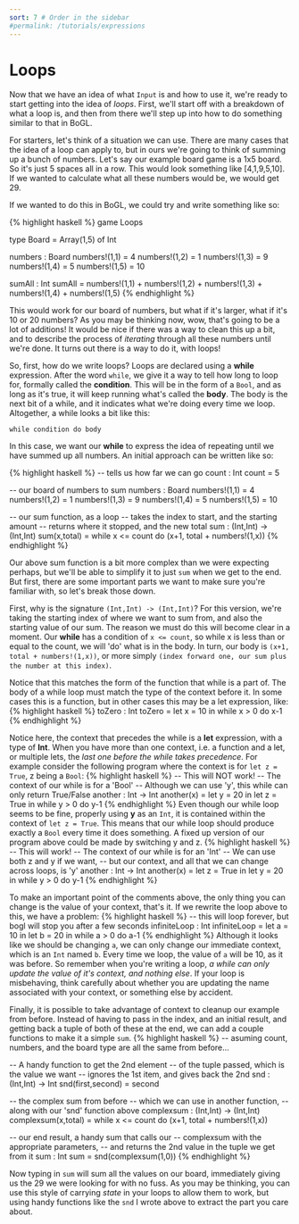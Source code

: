 ```yaml
---
sort: 7 # Order in the sidebar
#permalink: /tutorials/expressions
---
```


# Loops

Now that we have an idea of what `Input` is and how to use it, we're ready to start getting into the idea of *loops*. First, we'll start off with a breakdown of what a loop is, and then from there we'll step up into how to do something similar to that in BoGL.

For starters, let's think of a situation we can use. There are many cases that the idea of a loop can apply to, but in ours we're going to think of summing up a bunch of numbers. Let's say our example board game is a 1x5 board. So it's just 5 spaces all in a row. This would look something like [4,1,9,5,10]. If we wanted to calculate what all these numbers would be, we would get 29.

If we wanted to do this in BoGL, we could try and write something like so:

{% highlight haskell %}
game Loops

type Board = Array(1,5) of Int

numbers : Board
numbers!(1,1) = 4
numbers!(1,2) = 1
numbers!(1,3) = 9
numbers!(1,4) = 5
numbers!(1,5) = 10

sumAll : Int
sumAll = numbers!(1,1) + numbers!(1,2) + numbers!(1,3) + numbers!(1,4) + numbers!(1,5)
{% endhighlight %}

This would work for our board of numbers, but what if it's larger, what if it's 10 or 20 numbers? As you may be thinking now, wow, that's going to be a lot of additions! It would be nice if there was a way to clean this up a bit, and to describe the process of *iterating* through all these numbers until we're done. It turns out there is a way to do it, with loops!

So, first, how do we write loops? Loops are declared using a **while** expression. After the word `while`, we give it a way to tell how long to loop for, formally called the **condition**. This will be in the form of a `Bool`, and as long as it's true, it will keep running what's called the **body**. The body is the next bit of a while, and it indicates what we're doing every time we loop. Altogether, a while looks a bit like this:

```
while condition do body
```

In this case, we want our **while** to express the idea of repeating until we have summed up all numbers. An initial approach can be written like so:

{% highlight haskell %}
-- tells us how far we can go
count : Int
count = 5

-- our board of numbers to sum
numbers : Board
numbers!(1,1) = 4
numbers!(1,2) = 1
numbers!(1,3) = 9
numbers!(1,4) = 5
numbers!(1,5) = 10

-- our sum function, as a loop
-- takes the index to start, and the starting amount
-- returns where it stopped, and the new total
sum : (Int,Int) -> (Int,Int)
sum(x,total) = while x <= count do (x+1, total + numbers!(1,x))
{% endhighlight %}

Our above sum function is a bit more complex than we were expecting perhaps, but we'll be able to simplify it to just `sum` when we get to the end. But first, there are some important parts we want to make sure you're familiar with, so let's break those down.

First, why is the signature `(Int,Int) -> (Int,Int)`? For this version, we're taking the starting index of where we want to sum from, and also the starting value of our sum. The reason we must do this will become clear in a moment. Our **while** has a condition of `x <= count`, so while x is less than or equal to the count, we will 'do' what is in the body. In turn, our body is `(x+1, total + numbers!(1,x))`, or more simply `(index forward one, our sum plus the number at this index)`.

Notice that this matches the form of the function that while is a part of. The body of a while loop must match the type of the context before it. In some cases this is a function, but in other cases this may be a let expression, like:
{% highlight haskell %}
toZero : Int
toZero = let x = 10 in while x > 0 do x-1
{% endhighlight %}

Notice here, the context that precedes the while is a **let** expression, with a type of **Int**. When you have more than one context, i.e. a function and a let, or multiple lets, the *last one before the while takes precedence*. For example consider the following program where the context is for `let z = True`, z being a `Bool`:
{% highlight haskell %}
-- This will NOT work!
-- The context of our while is for a 'Bool'
-- Although we can use 'y', this while can only return True/False
another : Int -> Int
another(x) = let y = 20 in
             let z = True in
             while y > 0 do y-1
{% endhighlight %}
Even though our while loop seems to be fine, properly using **y** as an `Int`, it is contained within the context of `let z = True`. This means that our while loop should produce exactly a `Bool` every time it does something. A fixed up version of our program above could be made by switching y and z.
{% highlight haskell %}
-- This will work!
-- The context of our while is for an 'Int'
-- We can use both z and y if we want,
-- but our context, and all that we can change across loops, is 'y'
another : Int -> Int
another(x) = let z = True in
             let y = 20 in
             while y > 0 do y-1
{% endhighlight %}

To make an important point of the comments above, the only thing you can change is the value of your context, that's it. If we rewrite the loop above to this, we have a problem:
{% highlight haskell %}
-- this will loop forever, but bogl will stop you after a few seconds
infiniteLoop : Int
infiniteLoop = let a = 10 in
               let b = 20 in
               while a > 0 do a-1
{% endhighlight %}
Although it looks like we should be changing `a`, we can only change our immediate context, which is an `Int` named `b`. Every time we loop, the value of `a` will be 10, as it was before. So remember when you're writing a loop, *a while can only update the value of it's context, and nothing else*. If your loop is misbehaving, think carefully about whether you are updating the name associated with your context, or something else by accident.


Finally, it is possible to take advantage of context to cleanup our example from before. Instead of having to pass in the index, and an initial result, and getting back a tuple of both of these at the end, we can add a couple functions to make it a simple `sum`.
{% highlight haskell %}
-- asuming count, numbers, and the board type are all the same from before...

-- A handy function to get the 2nd element
-- of the tuple passed, which is the value we want
-- ignores the 1st item, and gives back the 2nd
snd : (Int,Int) -> Int
snd(first,second) = second

-- the complex sum from before
-- which we can use in another function,
-- along with our 'snd' function above
complexsum : (Int,Int) -> (Int,Int)
complexsum(x,total) = while x <= count do (x+1, total + numbers!(1,x))

-- our end result, a handy sum that calls our
-- complexsum with the appropriate parameters,
-- and returns the 2nd value in the tuple we get from it
sum : Int
sum = snd(complexsum(1,0))
{% endhighlight %}

Now typing in `sum` will sum all the values on our board, immediately giving us the 29 we were looking for with no fuss. As you may be thinking, you can use this style of carrying *state* in your loops to allow them to work, but using handy functions like the `snd` I wrote above to extract the part you care about.
